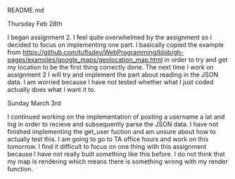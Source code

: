 README.md

Thursday Feb 28th

I began assignment 2. I feel quite overwhelmed by the assignment so I decided to focus on implementing one part. I basically copied the example from https://github.com/tuftsdev/WebProgramming/blob/gh-pages/examples/google_maps/geolocation_map.html in order to try and get my location to be the first thing correctly done. The next time I work on assignment 2 I will try and implement the part about reading in the JSON data. I am worried because I have not tested whether what I just coded actually does what I want it to. 

Sunday March 3rd

I continued working on the implementation of posting a username a lat and lng in order to recieve and subsequently parse the JSON data. I have not finished implementing the get_user fuction and am unsure about how to actually test this. I am going to go to TA office hours and work on this tomorrow. I find it difficult to focus on one thing with this assignment because I have not really built something like this before. I do not think that my map is rendering which means there is something wrong with my render function.